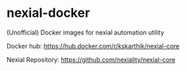 # nexial-docker

(Unofficial) Docker images for nexial automation utility

Docker hub: https://hub.docker.com/r/kskarthik/nexial-core

Nexial Repository: https://github.com/nexiality/nexial-core
